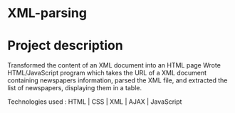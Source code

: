 # XML-parsing

# Project description

Transformed the content of an XML document into an HTML page
Wrote HTML/JavaScript program which takes the URL of a XML document containing newspapers information, parsed the XML file, and extracted the list of newspapers, displaying them in a table.

Technologies used : HTML | CSS | XML | AJAX | JavaScript
